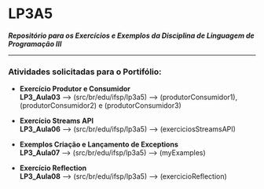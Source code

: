 # LP3A5  
***Repositório para os Exercícios e Exemplos da Disciplina de Linguagem de Programação III***  

---------------------------------------------  

  
### Atividades solicitadas para o Portifólio:

* **Exercício Produtor e Consumidor**   
  **LP3_Aula03** --> (src/br/edu/ifsp/lp3a5) --> (produtorConsumidor1), (produtorConsumidor2) e (produtorConsumidor3)
  
* **Exercício Streams API**  
  **LP3_Aula06** --> (src/br/edu/ifsp/lp3a5) --> (exerciciosStreamsAPI) 
  
* **Exemplos Criação e Lançamento de Exceptions**   
  **LP3_Aula07** --> (src/br/edu/ifsp/lp3a5) --> (myExamples)   
  
* **Exercício Reflection**  
  **LP3_Aula08** --> (src/br/edu/ifsp/lp3a5) --> (exercicioReflection) 


  
